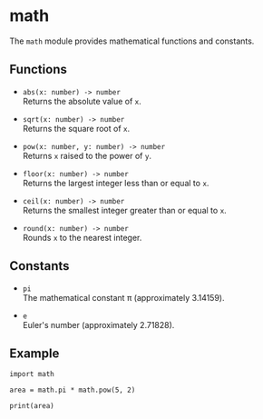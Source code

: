# math

The `math` module provides mathematical functions and constants.

## Functions

-   `abs(x: number) -> number`  
    Returns the absolute value of `x`.

-   `sqrt(x: number) -> number`  
    Returns the square root of `x`.

-   `pow(x: number, y: number) -> number`  
    Returns `x` raised to the power of `y`.

-   `floor(x: number) -> number`  
    Returns the largest integer less than or equal to `x`.

-   `ceil(x: number) -> number`  
    Returns the smallest integer greater than or equal to `x`.

-   `round(x: number) -> number`  
    Rounds `x` to the nearest integer.

## Constants

-   `pi`  
    The mathematical constant π (approximately 3.14159).

-   `e`  
    Euler's number (approximately 2.71828).

## Example

```ez
import math

area = math.pi * math.pow(5, 2)

print(area)
```
